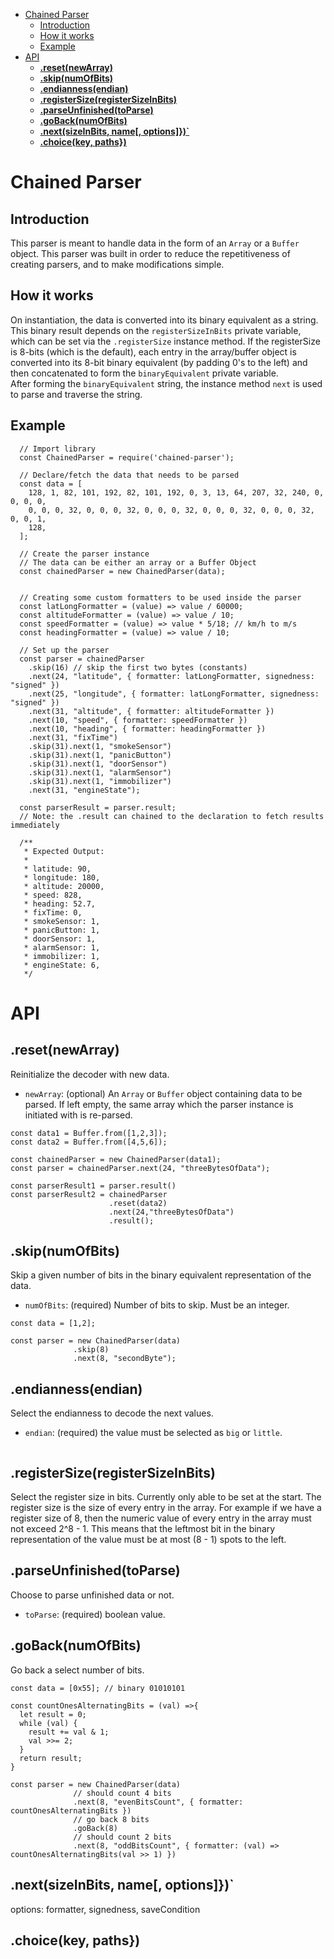- [Chained Parser](#chained-parser)
  - [Introduction](#introduction)
  - [How it works](#how-it-works)
  - [Example](#example)
- [API](#api)
  - [**.reset(newArray)**](#resetnewarray)
  - [**.skip(numOfBits)**](#skipnumofbits)
  - [**.endianness(endian)**](#endiannessendian)
  - [**.registerSize(registerSizeInBits)**](#registersizeregistersizeinbits)
  - [**.parseUnfinished(toParse)**](#parseunfinishedtoparse)
  - [**.goBack(numOfBits)**](#gobacknumofbits)
  - [**.next(sizeInBits, name\[, options\]})\`**](#nextsizeinbits-name-options)
  - [**.choice(key, paths})**](#choicekey-paths)

# Chained Parser

## Introduction

This parser is meant to handle data in the form of an `Array` or a `Buffer` object.
This parser was built in order to reduce the repetitiveness of creating parsers, and to make modifications simple.

## How it works

On instantiation, the data is converted into its binary equivalent as a string. This binary result depends on the `registerSizeInBits` private variable, which can be set via the `.registerSize` instance method. If the registerSize is 8-bits (which is the default), each entry in the array/buffer object is converted into its 8-bit binary equivalent (by padding 0's to the left) and then concatenated to form the `binaryEquivalent` private variable. <br>
After forming the `binaryEquivalent` string, the instance method `next` is used to parse and traverse the string.

## Example

```
  // Import library
  const ChainedParser = require('chained-parser');

  // Declare/fetch the data that needs to be parsed
  const data = [
    128, 1, 82, 101, 192, 82, 101, 192, 0, 3, 13, 64, 207, 32, 240, 0, 0, 0, 0,
    0, 0, 0, 32, 0, 0, 0, 32, 0, 0, 0, 32, 0, 0, 0, 32, 0, 0, 0, 32, 0, 0, 1,
    128,
  ];

  // Create the parser instance
  // The data can be either an array or a Buffer Object
  const chainedParser = new ChainedParser(data);


  // Creating some custom formatters to be used inside the parser
  const latLongFormatter = (value) => value / 60000;
  const altitudeFormatter = (value) => value / 10;
  const speedFormatter = (value) => value * 5/18; // km/h to m/s
  const headingFormatter = (value) => value / 10;

  // Set up the parser
  const parser = chainedParser
    .skip(16) // skip the first two bytes (constants)
    .next(24, "latitude", { formatter: latLongFormatter, signedness: "signed" })
    .next(25, "longitude", { formatter: latLongFormatter, signedness: "signed" })
    .next(31, "altitude", { formatter: altitudeFormatter })
    .next(10, "speed", { formatter: speedFormatter })
    .next(10, "heading", { formatter: headingFormatter })
    .next(31, "fixTime")
    .skip(31).next(1, "smokeSensor")
    .skip(31).next(1, "panicButton")
    .skip(31).next(1, "doorSensor")
    .skip(31).next(1, "alarmSensor")
    .skip(31).next(1, "immobilizer")
    .next(31, "engineState");

  const parserResult = parser.result;
  // Note: the .result can chained to the declaration to fetch results immediately

  /**
   * Expected Output:
   *
   * latitude: 90,
   * longitude: 180,
   * altitude: 20000,
   * speed: 828,
   * heading: 52.7,
   * fixTime: 0,
   * smokeSensor: 1,
   * panicButton: 1,
   * doorSensor: 1,
   * alarmSensor: 1,
   * immobilizer: 1,
   * engineState: 6,
   */

```

# API

## **.reset(newArray)**

Reinitialize the decoder with new data. <br>

- `newArray`: (optional) An `Array` or `Buffer` object containing data to be parsed. If left empty, the same array which the parser instance is initiated with is re-parsed.

```
const data1 = Buffer.from([1,2,3]);
const data2 = Buffer.from([4,5,6]);

const chainedParser = new ChainedParser(data1);
const parser = chainedParser.next(24, "threeBytesOfData");

const parserResult1 = parser.result()
const parserResult2 = chainedParser
                      .reset(data2)
                      .next(24,"threeBytesOfData")
                      .result();

```

## **.skip(numOfBits)**

Skip a given number of bits in the binary equivalent representation of the data. <br>

- `numOfBits`: (required) Number of bits to skip. Must be an integer.

```
const data = [1,2];

const parser = new ChainedParser(data)
              .skip(8)
              .next(8, "secondByte");
```

## **.endianness(endian)**

Select the endianness to decode the next values.

- `endian`: (required) the value must be selected as `big` or `little`.

```

```

## **.registerSize(registerSizeInBits)**

Select the register size in bits. Currently only able to be set at the start. The register size is the size of every entry in the array. For example if we have a register size of 8, then the numeric value of every entry in the array must not exceed 2^8 - 1. This means that the leftmost bit in the binary representation of the value must be at most (8 - 1) spots to the left.

## **.parseUnfinished(toParse)**

Choose to parse unfinished data or not.

- `toParse`: (required) boolean value.

## **.goBack(numOfBits)**

Go back a select number of bits.

```
const data = [0x55]; // binary 01010101

const countOnesAlternatingBits = (val) =>{
  let result = 0;
  while (val) {
    result += val & 1;
    val >>= 2;
  }
  return result;
}

const parser = new ChainedParser(data)
              // should count 4 bits
              .next(8, "evenBitsCount", { formatter: countOnesAlternatingBits })
              // go back 8 bits
              .goBack(8)
              // should count 2 bits
              .next(8, "oddBitsCount", { formatter: (val) => countOnesAlternatingBits(val >> 1) })

```

## **.next(sizeInBits, name[, options]})`**

options: formatter, signedness, saveCondition

## **.choice(key, paths})**
